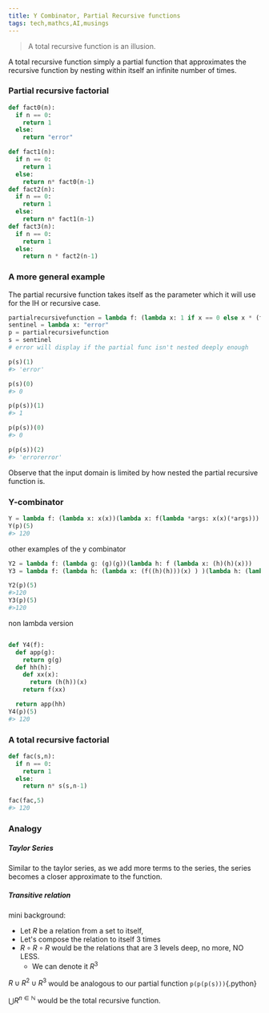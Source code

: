 ```yaml
---
title: Y Combinator, Partial Recursive functions
tags: tech,mathcs,AI,musings
---
```


> A total recursive function is an illusion.  

A total recursive function simply a partial function that approximates the recursive function by nesting within itself an infinite number of times.  


### Partial recursive factorial
``` python 
def fact0(n):
  if n == 0:
    return 1
  else:
    return "error"

def fact1(n):
  if n == 0:
    return 1
  else:
    return n* fact0(n-1)
def fact2(n):
  if n == 0:
    return 1
  else:
    return n* fact1(n-1)
def fact3(n):
  if n == 0:
    return 1
  else:
    return n * fact2(n-1)

```
### A more general example

The partial recursive function takes itself as the parameter which it will use for the IH or recursive case.  

``` python
partialrecursivefunction = lambda f: (lambda x: 1 if x == 0 else x * (f(x-1)))
sentinel = lambda x: "error"
p = partialrecursivefunction
s = sentinel
# error will display if the partial func isn't nested deeply enough

p(s)(1)
#> 'error'

p(s)(0)
#> 0

p(p(s))(1)
#> 1

p(p(s))(0)
#> 0

p(p(s))(2)
#> 'errorerror'
```

Observe that the input domain is limited by how nested the partial recursive function is.


### Y-combinator 

``` python
Y = lambda f: (lambda x: x(x))(lambda x: f(lambda *args: x(x)(*args)))
Y(p)(5)
#> 120
```

other examples of the y combinator
``` python
Y2 = lambda f: (lambda g: (g)(g))(lambda h: f (lambda x: (h)(h)(x)))
Y3 = lambda f: (lambda h: (lambda x: (f((h)(h)))(x) ) )(lambda h: (lambda x: (f((h)(h)))(x) ) )

Y2(p)(5)
#>120
Y3(p)(5)
#>120
```
non lambda version
``` python

def Y4(f):
  def app(g):
    return g(g)
  def hh(h):
    def xx(x):
      return (h(h))(x)
    return f(xx)

  return app(hh)
Y4(p)(5)
#> 120
```

### A total recursive factorial

``` python
def fac(s,n):
  if n == 0:
    return 1
  else:
    return n* s(s,n-1)

fac(fac,5)
#> 120
```
### Analogy
##### Taylor Series
Similar to the taylor series, as we add more terms to the series, the series becomes a closer approximate to the function.

##### Transitive relation

mini background: 

* Let $R$ be a relation from a set to itself,   
* Let's compose the relation to itself 3 times   
* $R \circ R \circ R$ would be the relations that are 3 levels deep, no more, NO LESS.  
    * We can denote it $R^3$  

$R \cup R^2 \cup R^3$ would be analogous to our partial function `p(p(p(s)))`{.python}

$\bigcup R^{n\in \mathbb{N}}$ would be the total recursive function.
